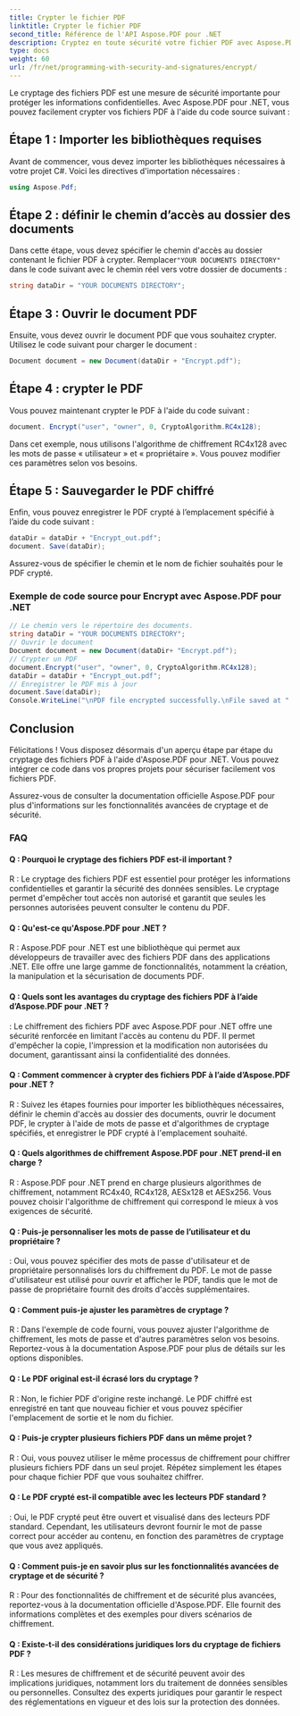 ```yaml
---
title: Crypter le fichier PDF
linktitle: Crypter le fichier PDF
second_title: Référence de l'API Aspose.PDF pour .NET
description: Cryptez en toute sécurité votre fichier PDF avec Aspose.PDF pour .NET.
type: docs
weight: 60
url: /fr/net/programming-with-security-and-signatures/encrypt/
---
```

Le cryptage des fichiers PDF est une mesure de sécurité importante pour protéger les informations confidentielles. Avec Aspose.PDF pour .NET, vous pouvez facilement crypter vos fichiers PDF à l'aide du code source suivant :

## Étape 1 : Importer les bibliothèques requises

Avant de commencer, vous devez importer les bibliothèques nécessaires à votre projet C#. Voici les directives d'importation nécessaires :

```csharp
using Aspose.Pdf;
```

## Étape 2 : définir le chemin d’accès au dossier des documents

 Dans cette étape, vous devez spécifier le chemin d'accès au dossier contenant le fichier PDF à crypter. Remplacer`"YOUR DOCUMENTS DIRECTORY"` dans le code suivant avec le chemin réel vers votre dossier de documents :

```csharp
string dataDir = "YOUR DOCUMENTS DIRECTORY";
```

## Étape 3 : Ouvrir le document PDF

Ensuite, vous devez ouvrir le document PDF que vous souhaitez crypter. Utilisez le code suivant pour charger le document :

```csharp
Document document = new Document(dataDir + "Encrypt.pdf");
```

## Étape 4 : crypter le PDF

Vous pouvez maintenant crypter le PDF à l'aide du code suivant :

```csharp
document. Encrypt("user", "owner", 0, CryptoAlgorithm.RC4x128);
```

Dans cet exemple, nous utilisons l'algorithme de chiffrement RC4x128 avec les mots de passe « utilisateur » et « propriétaire ». Vous pouvez modifier ces paramètres selon vos besoins.

## Étape 5 : Sauvegarder le PDF chiffré

Enfin, vous pouvez enregistrer le PDF crypté à l’emplacement spécifié à l’aide du code suivant :

```csharp
dataDir = dataDir + "Encrypt_out.pdf";
document. Save(dataDir);
```

Assurez-vous de spécifier le chemin et le nom de fichier souhaités pour le PDF crypté.

### Exemple de code source pour Encrypt avec Aspose.PDF pour .NET 
```csharp
// Le chemin vers le répertoire des documents.
string dataDir = "YOUR DOCUMENTS DIRECTORY";
// Ouvrir le document
Document document = new Document(dataDir+ "Encrypt.pdf");
// Crypter un PDF
document.Encrypt("user", "owner", 0, CryptoAlgorithm.RC4x128);
dataDir = dataDir + "Encrypt_out.pdf";
// Enregistrer le PDF mis à jour
document.Save(dataDir);
Console.WriteLine("\nPDF file encrypted successfully.\nFile saved at " + dataDir);
```

## Conclusion

Félicitations ! Vous disposez désormais d'un aperçu étape par étape du cryptage des fichiers PDF à l'aide d'Aspose.PDF pour .NET. Vous pouvez intégrer ce code dans vos propres projets pour sécuriser facilement vos fichiers PDF.

Assurez-vous de consulter la documentation officielle Aspose.PDF pour plus d'informations sur les fonctionnalités avancées de cryptage et de sécurité.

### FAQ

#### Q : Pourquoi le cryptage des fichiers PDF est-il important ?

R : Le cryptage des fichiers PDF est essentiel pour protéger les informations confidentielles et garantir la sécurité des données sensibles. Le cryptage permet d'empêcher tout accès non autorisé et garantit que seules les personnes autorisées peuvent consulter le contenu du PDF.

#### Q : Qu'est-ce qu'Aspose.PDF pour .NET ?

R : Aspose.PDF pour .NET est une bibliothèque qui permet aux développeurs de travailler avec des fichiers PDF dans des applications .NET. Elle offre une large gamme de fonctionnalités, notamment la création, la manipulation et la sécurisation de documents PDF.

#### Q : Quels sont les avantages du cryptage des fichiers PDF à l’aide d’Aspose.PDF pour .NET ?

: Le chiffrement des fichiers PDF avec Aspose.PDF pour .NET offre une sécurité renforcée en limitant l'accès au contenu du PDF. Il permet d'empêcher la copie, l'impression et la modification non autorisées du document, garantissant ainsi la confidentialité des données.

#### Q : Comment commencer à crypter des fichiers PDF à l’aide d’Aspose.PDF pour .NET ?

R : Suivez les étapes fournies pour importer les bibliothèques nécessaires, définir le chemin d'accès au dossier des documents, ouvrir le document PDF, le crypter à l'aide de mots de passe et d'algorithmes de cryptage spécifiés, et enregistrer le PDF crypté à l'emplacement souhaité.

#### Q : Quels algorithmes de chiffrement Aspose.PDF pour .NET prend-il en charge ?

R : Aspose.PDF pour .NET prend en charge plusieurs algorithmes de chiffrement, notamment RC4x40, RC4x128, AESx128 et AESx256. Vous pouvez choisir l'algorithme de chiffrement qui correspond le mieux à vos exigences de sécurité.

#### Q : Puis-je personnaliser les mots de passe de l’utilisateur et du propriétaire ?

: Oui, vous pouvez spécifier des mots de passe d'utilisateur et de propriétaire personnalisés lors du chiffrement du PDF. Le mot de passe d'utilisateur est utilisé pour ouvrir et afficher le PDF, tandis que le mot de passe de propriétaire fournit des droits d'accès supplémentaires.

#### Q : Comment puis-je ajuster les paramètres de cryptage ?

R : Dans l'exemple de code fourni, vous pouvez ajuster l'algorithme de chiffrement, les mots de passe et d'autres paramètres selon vos besoins. Reportez-vous à la documentation Aspose.PDF pour plus de détails sur les options disponibles.

#### Q : Le PDF original est-il écrasé lors du cryptage ?

R : Non, le fichier PDF d'origine reste inchangé. Le PDF chiffré est enregistré en tant que nouveau fichier et vous pouvez spécifier l'emplacement de sortie et le nom du fichier.

#### Q : Puis-je crypter plusieurs fichiers PDF dans un même projet ?

R : Oui, vous pouvez utiliser le même processus de chiffrement pour chiffrer plusieurs fichiers PDF dans un seul projet. Répétez simplement les étapes pour chaque fichier PDF que vous souhaitez chiffrer.

#### Q : Le PDF crypté est-il compatible avec les lecteurs PDF standard ?

: Oui, le PDF crypté peut être ouvert et visualisé dans des lecteurs PDF standard. Cependant, les utilisateurs devront fournir le mot de passe correct pour accéder au contenu, en fonction des paramètres de cryptage que vous avez appliqués.

#### Q : Comment puis-je en savoir plus sur les fonctionnalités avancées de cryptage et de sécurité ?

R : Pour des fonctionnalités de chiffrement et de sécurité plus avancées, reportez-vous à la documentation officielle d'Aspose.PDF. Elle fournit des informations complètes et des exemples pour divers scénarios de chiffrement.

#### Q : Existe-t-il des considérations juridiques lors du cryptage de fichiers PDF ?

R : Les mesures de chiffrement et de sécurité peuvent avoir des implications juridiques, notamment lors du traitement de données sensibles ou personnelles. Consultez des experts juridiques pour garantir le respect des réglementations en vigueur et des lois sur la protection des données.
